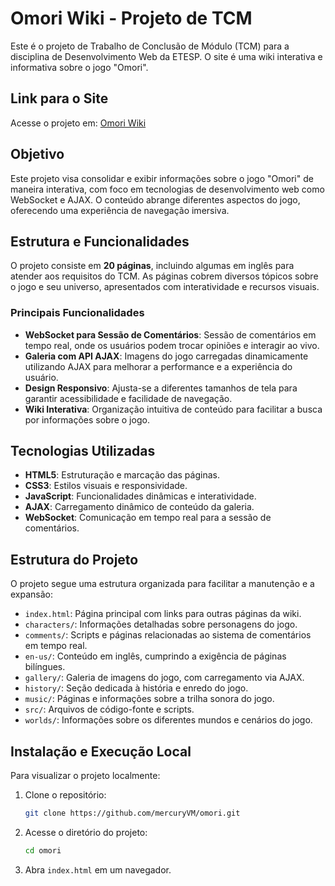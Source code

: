 # Omori Wiki - Projeto de TCM

Este é o projeto de Trabalho de Conclusão de Módulo (TCM) para a disciplina de Desenvolvimento Web da ETESP. O site é uma wiki interativa e informativa sobre o jogo "Omori".

## Link para o Site

Acesse o projeto em: [Omori Wiki](https://omori.netlify.app)

## Objetivo

Este projeto visa consolidar e exibir informações sobre o jogo "Omori" de maneira interativa, com foco em tecnologias de desenvolvimento web como WebSocket e AJAX. O conteúdo abrange diferentes aspectos do jogo, oferecendo uma experiência de navegação imersiva.

## Estrutura e Funcionalidades

O projeto consiste em **20 páginas**, incluindo algumas em inglês para atender aos requisitos do TCM. As páginas cobrem diversos tópicos sobre o jogo e seu universo, apresentados com interatividade e recursos visuais.

### Principais Funcionalidades

- **WebSocket para Sessão de Comentários**: Sessão de comentários em tempo real, onde os usuários podem trocar opiniões e interagir ao vivo.
- **Galeria com API AJAX**: Imagens do jogo carregadas dinamicamente utilizando AJAX para melhorar a performance e a experiência do usuário.
- **Design Responsivo**: Ajusta-se a diferentes tamanhos de tela para garantir acessibilidade e facilidade de navegação.
- **Wiki Interativa**: Organização intuitiva de conteúdo para facilitar a busca por informações sobre o jogo.

## Tecnologias Utilizadas

- **HTML5**: Estruturação e marcação das páginas.
- **CSS3**: Estilos visuais e responsividade.
- **JavaScript**: Funcionalidades dinâmicas e interatividade.
- **AJAX**: Carregamento dinâmico de conteúdo da galeria.
- **WebSocket**: Comunicação em tempo real para a sessão de comentários.

## Estrutura do Projeto

O projeto segue uma estrutura organizada para facilitar a manutenção e a expansão:

- `index.html`: Página principal com links para outras páginas da wiki.
- `characters/`: Informações detalhadas sobre personagens do jogo.
- `comments/`: Scripts e páginas relacionadas ao sistema de comentários em tempo real.
- `en-us/`: Conteúdo em inglês, cumprindo a exigência de páginas bilíngues.
- `gallery/`: Galeria de imagens do jogo, com carregamento via AJAX.
- `history/`: Seção dedicada à história e enredo do jogo.
- `music/`: Páginas e informações sobre a trilha sonora do jogo.
- `src/`: Arquivos de código-fonte e scripts.
- `worlds/`: Informações sobre os diferentes mundos e cenários do jogo.

## Instalação e Execução Local

Para visualizar o projeto localmente:

1. Clone o repositório:
   ```bash
   git clone https://github.com/mercuryVM/omori.git
   ```

2. Acesse o diretório do projeto:
   ```bash
   cd omori
   ```

3. Abra `index.html` em um navegador.
